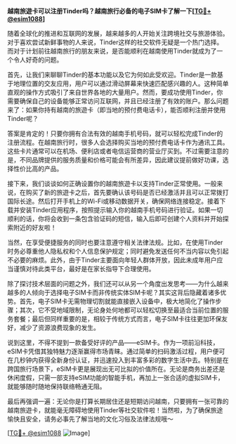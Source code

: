 **越南旅遊卡可以注册Tinder吗？越南旅行必备的电子SIM卡了解一下[[TG💪+ @esim1088](https://t.me/s/esim1088)]**

随着全球化的推进和互联网的发展，越来越多的人开始关注跨境社交与旅游体验。对于喜欢尝试新鲜事物的人来说，Tinder这样的社交软件无疑是一个热门选择。而对于计划前往越南旅行的朋友来说，是否能顺利在越南使用Tinder就成为了一个令人好奇的问题。

首先，让我们来聊聊Tinder的基本功能以及它为何如此受欢迎。Tinder是一款基于地理位置的交友应用，用户可以通过滑动屏幕来快速匹配感兴趣的人。这种简单直观的操作方式吸引了来自世界各地的大量用户。然而，要成功使用Tinder，你需要确保自己的设备能够正常访问互联网，并且已经注册了有效的账户。那么问题来了：如果你持有越南的旅遊卡（即当地的预付费电话卡），能否顺利注册并使用Tinder呢？

答案是肯定的！只要你拥有合法有效的越南手机号码，就可以轻松完成Tinder的注册流程。在越南旅行时，很多人会选择购买当地的预付费电话卡作为通讯工具。这些卡片通常可以在机场、便利店或者电信运营商的营业厅买到。不过需要注意的是，不同品牌提供的服务质量和价格可能会有所差异，因此建议提前做好功课，选择性价比高的产品。

接下来，我们谈谈如何正确设置你的越南旅遊卡以支持Tinder正常使用。一般来说，在购买了新的旅遊卡之后，首先要确认该号码是否已经激活并且可以正常拨打国际长途。然后打开手机上的Wi-Fi或移动数据开关，确保网络连接稳定。接着下载并安装Tinder应用程序，按照提示输入你的越南手机号码进行验证。如果一切顺利的话，你将会收到一条包含验证码的短信，输入后即可创建个人资料并开始探索附近的好友啦！

当然，在享受便捷服务的同时也要注意遵守相关法律法规。比如，在使用Tinder时务必尊重他人隐私权和个人信息保护规定；同时避免发送任何不当内容以免引起不必要的麻烦。此外，由于Tinder主要面向年轻人群体开放，因此未成年用户应当谨慎对待此类平台，最好是在家长指导下合理使用。

除了探讨技术层面的问题之外，我们还可以从另一个角度出发思考——为什么越来越多的人倾向于选择电子SIM卡而非传统实体SIM卡呢？其实这背后隐藏着诸多优势。首先，电子SIM卡无需物理切割就能直接嵌入设备中，极大地简化了操作步骤；其次，它不受地域限制，无论身处何地都可以轻松切换至最适合当前位置的服务套餐；最后但同样重要的是，相较于传统方式而言，电子SIM卡往往更加环保友好，减少了资源浪费现象的发生。

说到这里，不得不提到一款备受好评的产品——eSIM卡。作为一项前沿科技，eSIM卡凭借其独特魅力逐渐赢得市场青睐。通过简单的扫码激活过程，用户便可在几秒钟内获得全新身份认证，并迅速投入到丰富多彩的数字生活中去。特别是在跨国旅行场景下，eSIM卡更是展现出无可比拟的价值所在。无论是商务出差还是休闲度假，只需一部支持eSIM功能的智能手机，再加上一张合适的虚拟SIM卡，就能够随时随地保持联络畅通无阻。

最后再强调一遍：无论你是打算长期居住还是短期访问越南，只要拥有一张可靠的越南旅遊卡，就能毫无障碍地使用Tinder等社交软件啦！当然啦，为了确保旅途愉快且安全，请务必事先了解当地的文化习俗及法律法规哦～

[[TG💪+ @esim1088](https://t.me/s/esim1088) ![Image](https://i.postimg.cc/4NQfJmqS/Snipaste-2025-05-13-00-14-12.png)]